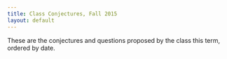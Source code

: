 ```yaml
---
title: Class Conjectures, Fall 2015
layout: default
---
```


These are the conjectures and questions proposed by the class this term,
ordered by date.
